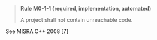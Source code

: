 > **Rule M0-1-1 (required, implementation, automated)**
>
> A project shall not contain unreachable code.

See MISRA C++ 2008 [7]

